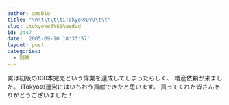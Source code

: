 ```yaml
---
author: ameblo
title: "\n\t\t\t\tiTokyoのDVD\t\t"
slug: itokyo%e3%81%aedvd
id: 2447
date: '2005-09-10 18:33:57'
layout: post
categories:
  - 随筆
---
```


実は初版の100本完売という偉業を達成してしまったらしく、 増産依頼が来ました。 iTokyoの運営にはいちおう貢献できたと思います。 買ってくれた皆さんありがとうございました！